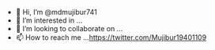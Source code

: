 - 👋 Hi, I’m @mdmujibur741
- 👀 I’m interested in ...
- 💞️ I’m looking to collaborate on ...
- 📫 How to reach me ...https://twitter.com/Mujibur19401109
  

<!---
mdmujibur741/mdmujibur741 is a ✨ special ✨ repository because its `README.md` (this file) appears on your GitHub profile.
You can click the Preview link to take a look at your changes.
--->
 
